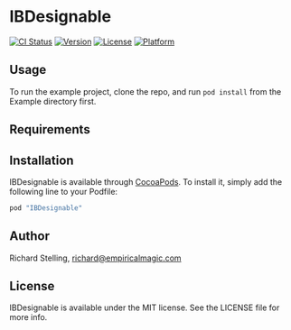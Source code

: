 # IBDesignable

[![CI Status](http://img.shields.io/travis/rjstelling/ibdesignable.svg?style=flat)](https://travis-ci.org/rjstelling/ibdesignable)
[![Version](https://img.shields.io/cocoapods/v/IBDesignable.svg?style=flat)](http://cocoapods.org/pods/IBDesignable)
[![License](https://img.shields.io/cocoapods/l/IBDesignable.svg?style=flat)](http://cocoapods.org/pods/IBDesignable)
[![Platform](https://img.shields.io/cocoapods/p/IBDesignable.svg?style=flat)](http://cocoapods.org/pods/IBDesignable)

## Usage

To run the example project, clone the repo, and run `pod install` from the Example directory first.

## Requirements

## Installation

IBDesignable is available through [CocoaPods](http://cocoapods.org). To install
it, simply add the following line to your Podfile:

```ruby
pod "IBDesignable"
```

## Author

Richard Stelling, richard@empiricalmagic.com

## License

IBDesignable is available under the MIT license. See the LICENSE file for more info.

